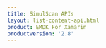 ```yaml
---
title: SimulScan APIs
layout: list-content-api.html
product: EMDK For Xamarin
productversion: '2.8'
---
```


















